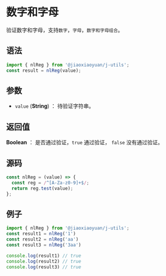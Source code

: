 

# 数字和字母

验证数字和字母，支持`数字`，`字母`，`数字和字母组合`。

## 语法

```js
import { nlReg } from '@jiaoxiaoyuan/j-utils';
const result = nlReg(value);
```

## 参数

- `value` (**String**) ： 待验证字符串。

## 返回值

**Boolean** ： 是否通过验证，`true` 通过验证， `false` 没有通过验证。

## 源码

```js
const nlReg = (value) => {
  const reg = /^[A-Za-z0-9]+$/;
  return reg.test(value);
};
```

## 例子

```js
import { nlReg } from '@jiaoxiaoyuan/j-utils';
const result1 = nlReg('1')
const result2 = nlReg('aa')
const result3 = nlReg('3aa')

console.log(result1) // true
console.log(result2) // true
console.log(result3) // true
```
